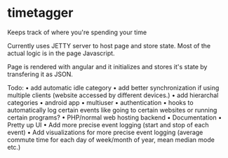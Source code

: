 timetagger
==========

Keeps track of where you're spending your time

Currently uses JETTY server to host page and store state. Most of the actual logic is in the page Javascript.

Page is rendered with angular and it initializes and stores it's state by transfering it as JSON.


Todo: 
•	add automatic idle category
•	add better synchronization if using multiple clients (website accessed by different devices.)
•	add hierarchal categories
•	android app
•	multiuser
•	authentication
•	hooks to automatically log certain events like going to certain websites or running certain programs?
•	PHP/normal web hosting backend
•	Documentation
•	Pretty up UI
•	Add more precise event logging (start and stop of each event)
•	Add visualizations for more precise event logging (average commute time for each day of week/month of year, mean median mode etc.)

